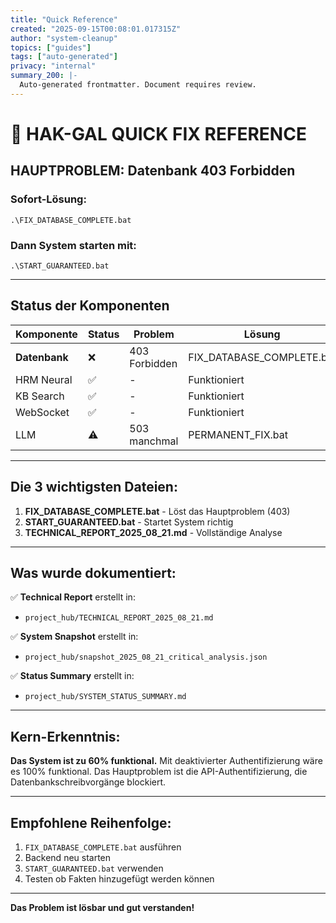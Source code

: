 ```yaml
---
title: "Quick Reference"
created: "2025-09-15T00:08:01.017315Z"
author: "system-cleanup"
topics: ["guides"]
tags: ["auto-generated"]
privacy: "internal"
summary_200: |-
  Auto-generated frontmatter. Document requires review.
---
```


# 🚨 HAK-GAL QUICK FIX REFERENCE

## HAUPTPROBLEM: Datenbank 403 Forbidden

### Sofort-Lösung:
```batch
.\FIX_DATABASE_COMPLETE.bat
```

### Dann System starten mit:
```batch
.\START_GUARANTEED.bat
```

---

## Status der Komponenten

| Komponente | Status | Problem | Lösung |
|------------|--------|---------|---------|
| **Datenbank** | ❌ | 403 Forbidden | FIX_DATABASE_COMPLETE.bat |
| HRM Neural | ✅ | - | Funktioniert |
| KB Search | ✅ | - | Funktioniert |
| WebSocket | ✅ | - | Funktioniert |
| LLM | ⚠️ | 503 manchmal | PERMANENT_FIX.bat |

---

## Die 3 wichtigsten Dateien:

1. **FIX_DATABASE_COMPLETE.bat** - Löst das Hauptproblem (403)
2. **START_GUARANTEED.bat** - Startet System richtig
3. **TECHNICAL_REPORT_2025_08_21.md** - Vollständige Analyse

---

## Was wurde dokumentiert:

✅ **Technical Report** erstellt in:
- `project_hub/TECHNICAL_REPORT_2025_08_21.md`

✅ **System Snapshot** erstellt in:
- `project_hub/snapshot_2025_08_21_critical_analysis.json`

✅ **Status Summary** erstellt in:
- `project_hub/SYSTEM_STATUS_SUMMARY.md`

---

## Kern-Erkenntnis:

**Das System ist zu 60% funktional.** Mit deaktivierter Authentifizierung wäre es 100% funktional. Das Hauptproblem ist die API-Authentifizierung, die Datenbankschreibvorgänge blockiert.

---

## Empfohlene Reihenfolge:

1. `FIX_DATABASE_COMPLETE.bat` ausführen
2. Backend neu starten
3. `START_GUARANTEED.bat` verwenden
4. Testen ob Fakten hinzugefügt werden können

---

**Das Problem ist lösbar und gut verstanden!**